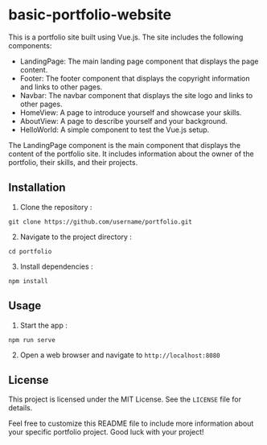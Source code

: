 # basic-portfolio-website

This is a portfolio site built using Vue.js. The site includes the following components:

- LandingPage: The main landing page component that displays the page content.
- Footer: The footer component that displays the copyright information and links to other pages.
- Navbar: The navbar component that displays the site logo and links to other pages.
- HomeView: A page to introduce yourself and showcase your skills.
- AboutView: A page to describe yourself and your background.
- HelloWorld: A simple component to test the Vue.js setup.

The LandingPage component is the main component that displays the content of the portfolio site. It includes information about the owner of the portfolio, their skills, and their projects.

## Installation

1. Clone the repository : 

`git clone https://github.com/username/portfolio.git`

2. Navigate to the project directory : 

`cd portfolio`

3. Install dependencies : 

`npm install`

## Usage

1. Start the app :

`npm run serve`

2. Open a web browser and navigate to `http://localhost:8080`

## License

This project is licensed under the MIT License. See the `LICENSE` file for details.

Feel free to customize this README file to include more information about your specific portfolio project. Good luck with your project!
